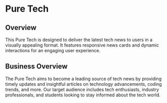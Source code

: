 # Pure Tech

## Overview
This Pure Tech is designed to deliver the latest tech news to users in a visually appealing format. It features responsive news cards and dynamic interactions for an engaging user experience.

## Business Overview
The Pure Tech aims to become a leading source of tech news by providing timely updates and insightful articles on technology advancements, coding trends, and more. Our target audience includes tech enthusiasts, industry professionals, and students looking to stay informed about the tech world.
